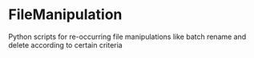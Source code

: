 # FileManipulation
Python scripts for re-occurring file manipulations like batch rename and delete according to certain criteria
